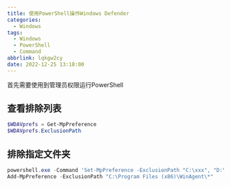 ```yaml
---
title: 使用PowerShell操作Windows Defender
categories:
  - Windows
tags:
  - Windows
  - PowerShell
  - Command
abbrlink: lqkgw2cy
date: 2022-12-25 13:18:00
---
```



首先需要使用到管理员权限运行PowerShell

## 查看排除列表
```powershell
$WDAVprefs = Get-MpPreference
$WDAVprefs.ExclusionPath
```

## 排除指定文件夹

```powershell
powershell.exe -Command 'Set-MpPreference -ExclusionPath "C:\xxx", "D:\yyy"'
Add-MpPreference -ExclusionPath "C:\Program Files (x86)\WinAgent\*"
```
